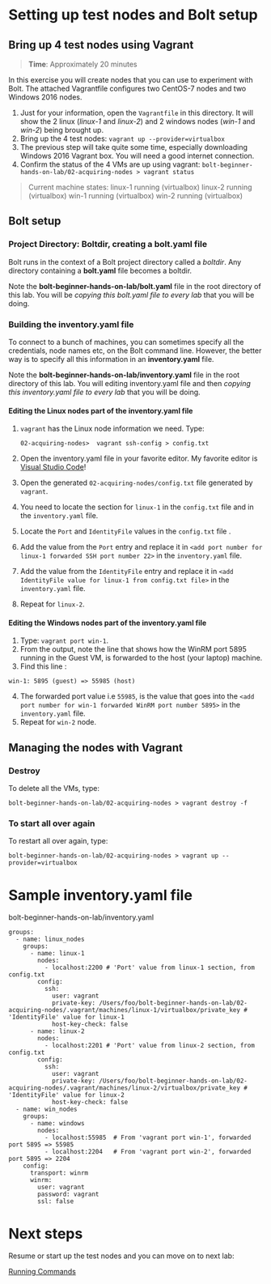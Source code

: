 # Setting up test nodes and Bolt setup

## Bring up 4 test nodes using Vagrant

> **Time**: Approximately 20 minutes

In this exercise you will create nodes that you can use to experiment with Bolt. The attached Vagrantfile configures two CentOS-7 nodes and two Windows 2016 nodes.

1. Just for your information, open the `Vagrantfile` in this directory. It will show the 2 linux (_linux-1_ and _linux-2_) and 2 windows nodes (_win-1_ and _win-2_) being brought up.
1. Bring up the 4 test nodes:  `vagrant up --provider=virtualbox`
1. The previous step will take quite some time, especially downloading Windows 2016 Vagrant box. You will need a good internet connection.
1. Confirm the status of the 4 VMs are up using vagrant: `bolt-beginner-hands-on-lab/02-acquiring-nodes > vagrant status`

> Current machine states:
> linux-1                     running (virtualbox)
> linux-2                     running (virtualbox)
> win-1                       running (virtualbox)
> win-2                       running (virtualbox)

## Bolt setup

### Project Directory: Boltdir, creating a bolt.yaml file

Bolt runs in the context of a Bolt project directory called a *boltdir*. Any directory containing a __bolt.yaml__ file becomes a boltdir.

Note the __bolt-beginner-hands-on-lab/bolt.yaml__ file in the root directory of this lab. You will be _copying this bolt.yaml file to every lab_ that you will be doing.

### Building the inventory.yaml file

To connect to a bunch of machines, you can sometimes specify all the credentials, node names etc, on the Bolt command line. However, the better way is to specify all this information in an __inventory.yaml__ file. 

Note the __bolt-beginner-hands-on-lab/inventory.yaml__ file in the root directory of this lab. You will editing inventory.yaml file and then _copying this inventory.yaml file to every lab_ that you will be doing.

#### Editing the Linux nodes part of the inventory.yaml file

1. `vagrant` has the Linux node information we need. Type:

    ```
    02-acquiring-nodes>  vagrant ssh-config > config.txt
    ```

2. Open the inventory.yaml file in your favorite editor. My favorite editor is [Visual Studio Code](https://code.visualstudio.com/download)!
3. Open the generated `02-acquiring-nodes/config.txt` file generated by `vagrant`.
4. You need to locate the section for `linux-1` in the `config.txt` file and in the `inventory.yaml` file.
5. Locate the `Port` and `IdentityFile` values in the `config.txt` file .   
5. Add the value from the `Port` entry and replace it in `<add port number for linux-1 forwarded SSH port number 22>` in the `inventory.yaml` file.
6. Add the value from the `IdentityFile` entry and replace it in `<add IdentityFile value for linux-1 from config.txt file>` in the `inventory.yaml` file.
7. Repeat for `linux-2`.

#### Editing the Windows nodes part of the inventory.yaml file

1. Type: `vagrant port win-1`. 
2. From the output, note the line that shows how the WinRM port 5895 running in the Guest VM, is forwarded to the host (your laptop) machine.
3. Find this line :
```
win-1: 5895 (guest) => 55985 (host)
```
4. The forwarded port value i.e `55985`, is the value that goes into the `<add port number for win-1 forwarded WinRM port number 5895>` in the `inventory.yaml` file.
5. Repeat for `win-2` node.

## Managing the nodes with Vagrant

### Destroy
To delete all the VMs, type:
```
bolt-beginner-hands-on-lab/02-acquiring-nodes > vagrant destroy -f
```
### To start all over again
To restart all over again, type:
```
bolt-beginner-hands-on-lab/02-acquiring-nodes > vagrant up --provider=virtualbox
```

# Sample inventory.yaml file

bolt-beginner-hands-on-lab/inventory.yaml 
```
groups:
  - name: linux_nodes
    groups:
      - name: linux-1
        nodes:
          - localhost:2200 # 'Port' value from linux-1 section, from config.txt
        config:
          ssh:
            user: vagrant
            private-key: /Users/foo/bolt-beginner-hands-on-lab/02-acquiring-nodes/.vagrant/machines/linux-1/virtualbox/private_key # 'IdentityFile' value for linux-1
            host-key-check: false
      - name: linux-2
        nodes:
          - localhost:2201 # 'Port' value from linux-2 section, from config.txt
        config:
          ssh:
            user: vagrant
            private-key: /Users/foo/bolt-beginner-hands-on-lab/02-acquiring-nodes/.vagrant/machines/linux-2/virtualbox/private_key # 'IdentityFile' value for linux-2
            host-key-check: false
  - name: win_nodes
    groups:
      - name: windows
        nodes:
          - localhost:55985  # From 'vagrant port win-1', forwarded port 5895 => 55985
          - localhost:2204   # From 'vagrant port win-2', forwarded port 5895 => 2204
    config:
      transport: winrm
      winrm:
        user: vagrant
        password: vagrant
        ssl: false
```

# Next steps

Resume or start up the test nodes and you can move on to next lab:

[Running Commands](../03-running-commands)
